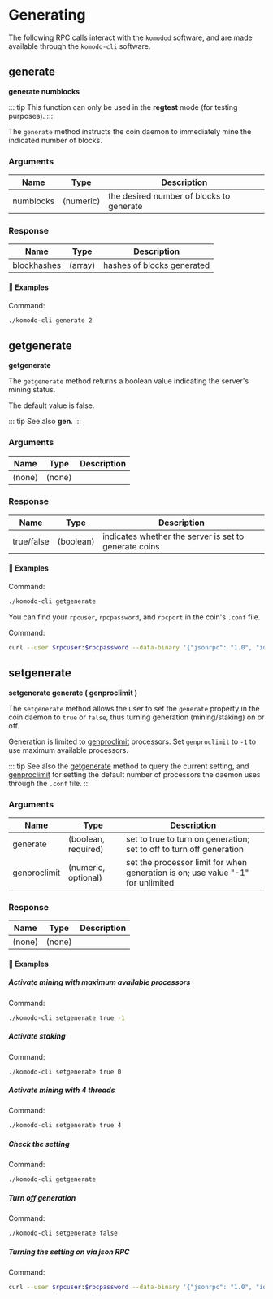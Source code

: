 # Generating

The following RPC calls interact with the `komodod` software, and are made available through the `komodo-cli` software.

## generate

**generate numblocks**

::: tip
This function can only be used in the <b>regtest</b> mode (for testing purposes).
:::

The `generate` method instructs the coin daemon to immediately mine the indicated number of blocks.

### Arguments

| Name      | Type      | Description                              |
| --------- | --------- | ---------------------------------------- |
| numblocks | (numeric) | the desired number of blocks to generate |

### Response

| Name        | Type    | Description                |
| ----------- | ------- | -------------------------- |
| blockhashes | (array) | hashes of blocks generated |

#### :pushpin: Examples

Command:

```bash
./komodo-cli generate 2
```

<collapse-text hidden title="Response">

```bash
[
  "0475316d63fe48bb9d58373595cb334fc2553f65496edfb2fb17b9ed06f4c480",
  "00d29a2b7dec52baa9ab8e4264363f32b4989eef7dbb0a9932fbc11274195b5a"
]
```

</collapse-text>

## getgenerate

**getgenerate**

The `getgenerate` method returns a boolean value indicating the server's mining status.

The default value is false.

::: tip
See also <b>gen</b>.
:::

### Arguments

| Name   | Type   | Description |
| ------ | ------ | ----------- |
| (none) | (none) |

### Response

| Name       | Type      | Description                                           |
| ---------- | --------- | ----------------------------------------------------- |
| true/false | (boolean) | indicates whether the server is set to generate coins |

#### :pushpin: Examples

Command:

```bash
./komodo-cli getgenerate
```

<collapse-text hidden title="Response">

```bash
false
```

</collapse-text>

You can find your `rpcuser`, `rpcpassword`, and `rpcport` in the coin's `.conf` file.

Command:

```bash
curl --user $rpcuser:$rpcpassword --data-binary '{"jsonrpc": "1.0", "id":"curltest", "method": "getgenerate", "params": [] }' -H 'content-type: text/plain;' http://127.0.0.1:$rpcport/
```

<collapse-text hidden title="Response">

```json
{
  "result": false,
  "error": null,
  "id": "curltest"
}
```

</collapse-text>

## setgenerate

**setgenerate generate ( genproclimit )**

The `setgenerate` method allows the user to set the `generate` property in the coin daemon to `true` or `false`, thus turning generation (mining/staking) on or off.

Generation is limited to [genproclimit](../../../basic-docs/smart-chains/smart-chain-setup/common-runtime-parameters.html#genproclimit) processors. Set `genproclimit` to `-1` to use maximum available processors.

::: tip
See also the [getgenerate](../../../basic-docs/smart-chains/smart-chain-api/generate.html#getgenerate) method to query the current setting, and [genproclimit](../../../basic-docs/smart-chains/smart-chain-setup/common-runtime-parameters.html#genproclimit) for setting the default number of processors the daemon uses through the `.conf` file.
:::

### Arguments

| Name         | Type                | Description                                                                     |
| ------------ | ------------------- | ------------------------------------------------------------------------------- |
| generate     | (boolean, required) | set to true to turn on generation; set to off to turn off generation            |
| genproclimit | (numeric, optional) | set the processor limit for when generation is on; use value "-1" for unlimited |

### Response

| Name   | Type   | Description |
| ------ | ------ | ----------- |
| (none) | (none) |

#### :pushpin: Examples

##### Activate mining with maximum available processors

Command:

```bash
./komodo-cli setgenerate true -1
```

<collapse-text hidden title="Response">

```bash
(none)
```

</collapse-text>

##### Activate staking

Command:

```bash
./komodo-cli setgenerate true 0
```

<collapse-text hidden title="Response">

```bash
(none)
```

</collapse-text>

##### Activate mining with 4 threads

Command:

```bash
./komodo-cli setgenerate true 4
```

<collapse-text hidden title="Response">

```bash
(none)
```

</collapse-text>

##### Check the setting

Command:

```bash
./komodo-cli getgenerate
```

<collapse-text hidden title="Response">

```bash
true
```

</collapse-text>

##### Turn off generation

Command:

```bash
./komodo-cli setgenerate false
```

<collapse-text hidden title="Response">

```bash
(none)
```

</collapse-text>

##### Turning the setting on via json RPC

Command:

```bash
curl --user $rpcuser:$rpcpassword --data-binary '{"jsonrpc": "1.0", "id":"curltest", "method": "setgenerate", "params": [true, 1] }' -H 'content-type: text/plain;' http://127.0.0.1:$rpcport/
```

<collapse-text hidden title="Response">

```json
{
  "result": null,
  "error": null,
  "id": "curltest"
}
```

</collapse-text>

<!-------- FIXME: get confirmation from alright

setstakingsplit

**setstakingsplit split_percentage**

The `setstakingsplit` method allows the user to decide what happens to a UTXO that was able to successfully stake a block in the POS64 staking system (a Smart Chain started using the [-ac_staked](../../antara/antara-setup/antara-customizations.md#ac-staked) parameter). The argument `split_percentage` defines the percentage of the staking UTXO value to leave in the same address. The rest of of the staking UTXO value is added to the new UTXO created to the coinbase address.

Examples:

- `split_percentage` = `0` will merge the staking UTXO value and the coinbase value to coinbase address
- `split_percentage` = `50` will take half of the staking UTXO value and sends it to the coinbase address 
- `split_percentage` = `100` won't change the staking UTXO 

### Arguments

| Name         | Type                | Description                                                                     |
| ------------ | ------------------- | ------------------------------------------------------------------------------- |
| split_percentage     | (numeric, required) | allowed value range: `0` to `100`; the percentage of the staking UTXO value to leave in the same address; the rest of of the staking UTXO value is added to the new UTXO created to the coinbase address          |

### Response

| Name   | Type   | Description |
| ------ | ------ | ----------- |
| split_percentage | (numeric) |the supplied argument |

#### :pushpin: Examples

Command:

```bash
./komodo-cli -ac_name=HELLOWORLD setstakingsplit 0
```

<collapse-text hidden title="Response">

```json
{
    "split_percentage" : 0
}
```

</collapse-text>

Command:

```bash
curl --user $rpcuser:$rpcpassword --data-binary '{"jsonrpc": "1.0", "id":"curltest", "method": "setstakingsplit", "params": [100] }' -H 'content-type: text/plain;' http://127.0.0.1:$rpcport/
```

<collapse-text hidden title="Response">

```json
{
    "split_percentage" : 100
}
```

</collapse-text>
-------->